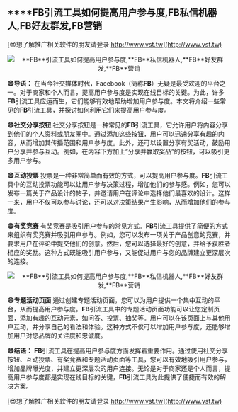 ## ****FB**引流工具如何提高用户参与度,**FB**私信机器人,**FB**好友群发,**FB**营销**

[😍想了解推广相关软件的朋友请登录 http://www.vst.tw](http://www.vst.tw)

 <center><img src="https://vst.tw/MP4/tuiguang/png/6.png" alt="**FB**引流工具如何提高用户参与度,**FB**私信机器人,**FB**好友群发,**FB**营销"></center>

**😄导语：**
在当今社交媒体时代，Facebook（简称**FB**）无疑是最受欢迎的平台之一。对于商家和个人而言，提高用户参与度是实现在线目标的关键。为此，许多**FB**引流工具应运而生，它们能够有效地帮助增加用户参与度。本文将介绍一些常见的**FB**引流工具，并探讨如何利用它们来提高用户参与度。

**😄社交分享按钮**
社交分享按钮是一种常见的**FB**引流工具，它允许用户将内容分享到他们的个人资料或朋友圈中。通过添加这些按钮，用户可以迅速分享有趣的内容，从而增加其传播范围和用户参与度。此外，还可以设置分享有奖活动，鼓励用户分享并参与互动。例如，在内容下方加上“分享并赢取奖品”的按钮，可以吸引更多用户参与。

**😄互动投票**
投票是一种非常简单而有效的方式，可以提高用户参与度。**FB**引流工具中的互动投票功能可以让用户参与决策过程，增加他们的参与感。例如，您可以发布一篇关于产品设计的帖子，并邀请用户在评论中选择他们最喜欢的设计。这样一来，用户不仅可以参与讨论，还可以对决策结果产生影响，从而增加他们的参与度。

**😄有奖竞赛**
有奖竞赛是吸引用户参与的常见方式。**FB**引流工具提供了简便的方式来组织有奖竞赛并吸引用户参与。例如，您可以发布一项关于产品创意的竞赛，并要求用户在评论中提交他们的创意。然后，您可以选择最好的创意，并给予获胜者相应的奖励。这种方式既能吸引用户参与，又能促进用户与您的品牌建立更深层次的连接。

 <center><img src="https://vst.tw/MP4/tuiguang/png/5.png" alt="**FB**引流工具如何提高用户参与度,**FB**私信机器人,**FB**好友群发,**FB**营销"></center>

**😄专题活动页面**
通过创建专题活动页面，您可以为用户提供一个集中互动的平台，从而提高用户参与度。**FB**引流工具中的专题活动页面功能可以让您定制页面，添加有趣的互动元素，如问答、投票、抽奖等。用户可以在该页面上与其他用户互动，并分享自己的看法和体验。这种方式不仅可以增加用户参与度，还能够增加用户对您品牌的关注度和忠诚度。

**😄结语：**
**FB**引流工具在提高用户参与度方面发挥着重要作用。通过使用社交分享按钮、互动投票、有奖竞赛和专题活动页面等工具，您可以有效地吸引用户参与，增加品牌曝光度，并建立更深层次的用户连接。无论是对于商家还是个人而言，提高用户参与度都是实现在线目标的关键，**FB**引流工具为此提供了便捷而有效的解决方案。

[😍想了解推广相关软件的朋友请登录 http://www.vst.tw](http://www.vst.tw)



